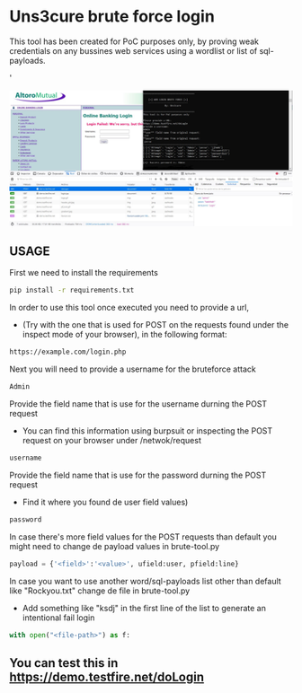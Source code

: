 

# Uns3cure brute force login

This tool has been created for PoC purposes only, by proving weak credentials on any bussines web services using a wordlist or list of sql-payloads.

'

![HOWTO](https://github.com/jdmg412/Uns3cure-Tools/blob/main/brute-tool/howto-BruteTool.JPG?raw=true)


## USAGE


First we need to install the requirements

```bash
pip install -r requirements.txt 
```

In order to use this tool once executed you need to provide a url, 
- (Try with the one that is used for POST on the requests found under the inspect mode of your browser), in the following format:

```bash
https://example.com/login.php
```

Next you will need to provide a username for the bruteforce attack
```bash
Admin
```


Provide the field name that is use for the username durning the POST request
- You can find this information using burpsuit or inspecting the POST request on your browser under /netwok/request

```bash
username
```

Provide the field name that is use for the password durning the POST request 
- Find it where you found de user field values)

```bash
password
```

In case there's more field values for the POST requests than default you might need to change de payload values in brute-tool.py

```python
payload = {'<field>':'<value>', ufield:user, pfield:line}
```
    
In case you want to use another word/sql-payloads list other than default like "Rockyou.txt" change de file in brute-tool.py 
- Add something like "ksdj" in the first line of the list to generate an intentional fail login
    
```python
with open("<file-path>") as f:
```


## You can test this in https://demo.testfire.net/doLogin





